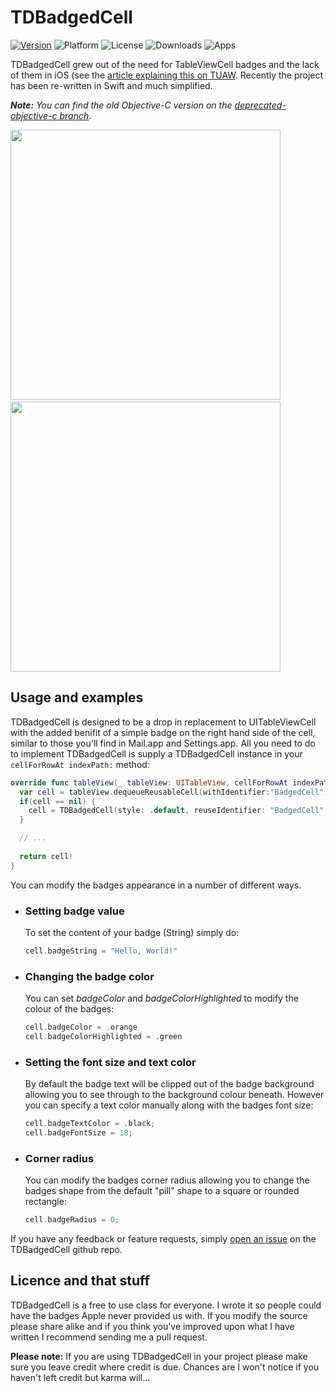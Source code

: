 # TDBadgedCell
[![Version](https://img.shields.io/cocoapods/v/TDBadgedCell.svg)](http://cocoapods.org/pods/TDBadgedCell/)
![Platform](https://img.shields.io/cocoapods/p/TDBadgedCell.svg)
![License](https://img.shields.io/cocoapods/l/AFNetworking.svg)
![Downloads](https://img.shields.io/cocoapods/dt/TDBadgedCell.svg)
![Apps](https://img.shields.io/cocoapods/at/TDBadgedCell.svg)

TDBadgedCell grew out of the need for TableViewCell badges and the lack of them in iOS (see the [article explaining this on TUAW](http://www.tuaw.com/2010/01/07/iphone-devsugar-simple-table-badges/). Recently the project has been re-written in Swift and much simplified.

***Note:*** *You can find the old Objective-C version on the [deprecated-objective-c branch](https://github.com/tmdvs/TDBadgedCell/tree/deprecated-objective-c)*.

<img src="http://up.tmdvs.me/j2a9/d" width="432">&nbsp;
<img src="http://up.tmdvs.me/j23l/d" width="432">

## Usage and examples
TDBadgedCell is designed to be a drop in replacement to UITableViewCell with the added benifit of a simple badge on the right hand side of the cell, similar to those you'll find in Mail.app and Settings.app. All you need to do to implement TDBadgedCell is supply a TDBadgedCell instance in your `cellForRowAt indexPath:` method:

```swift
override func tableView(_ tableView: UITableView, cellForRowAt indexPath: IndexPath) -> UITableViewCell {
  var cell = tableView.dequeueReusableCell(withIdentifier:"BadgedCell") as? TDBadgedCell;
  if(cell == nil) {
    cell = TDBadgedCell(style: .default, reuseIdentifier: "BadgedCell");
  }

  // ...
  
  return cell!
}
```

You can modify the badges appearance in a number of different ways.

- ### Setting badge value
  To set the content of your badge (String) simply do:

  ```Swift
  cell.badgeString = "Hello, World!"
  ```

- ### Changing the badge color
  You can set _badgeColor_ and _badgeColorHighlighted_ to modify the colour of the badges:

  ```Swift
  cell.badgeColor = .orange
  cell.badgeColorHighlighted = .green
  ```

- ### Setting the font size and text color
  By default the badge text will be clipped out of the badge background allowing you to see through to the background colour beneath. However you can specify a text color manually along with the badges font size:

  ```Swift
  cell.badgeTextColor = .black;
  cell.badgeFontSize = 18;
  ```
  
- ### Corner radius
  You can modify the badges corner radius allowing you to change the badges shape from the default "pill" shape to a square or rounded rectangle:
  
  ```Swift
  cell.badgeRadius = 0;
  ```
  
If you have any feedback or feature requests, simply [open an issue](https://github.com/tmdvs/TDBadgedCell/issues) on the TDBadgedCell github repo.

## Licence and that stuff
TDBadgedCell is a free to use class for everyone. I wrote it so people could have the badges Apple never provided us with. If you modify the source please share alike and if you think you've improved upon what I have written I recommend sending me a pull request.

**Please note:** If you are using TDBadgedCell in your project please make sure you leave credit where credit is due. Chances are I won't notice if you haven't left credit but karma will…
